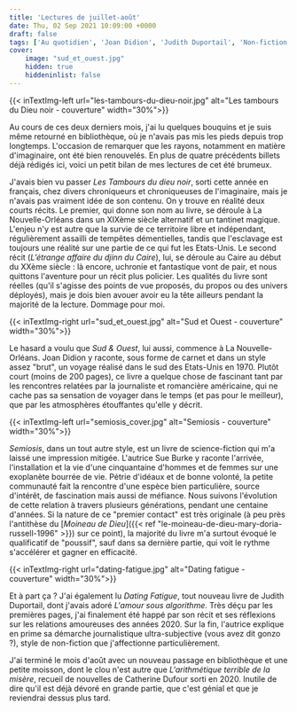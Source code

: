 ```yaml
---
title: 'Lectures de juillet-août'
date: Thu, 02 Sep 2021 10:09:00 +0000
draft: false
tags: ['Au quotidien', 'Joan Didion', 'Judith Duportail', 'Non-fiction', 'P. Djèlí Clark', 'Roman', 'Semiosis', 'SFFF']
cover: 
    image: "sud_et_ouest.jpg"
    hidden: true
    hiddeninlist: false
---
```


{{< inTextImg-left url="les-tambours-du-dieu-noir.jpg" alt="Les tambours du Dieu noir - couverture" width="30%">}}

Au cours de ces deux derniers mois, j'ai lu quelques bouquins et je suis même retourné en bibliothèque, où je n'avais pas mis les pieds depuis trop longtemps. L'occasion de remarquer que les rayons, notamment en matière d'imaginaire, ont été bien renouvelés. En plus de quatre précédents billets déjà rédigés ici, voici un petit bilan de mes lectures de cet été brumeux.

J'avais bien vu passer _Les Tambours du dieu noir_, sorti cette année en français, chez divers chroniqueurs et chroniqueuses de l'imaginaire, mais je n'avais pas vraiment idée de son contenu. On y trouve en réalité deux courts récits. Le premier, qui donne son nom au livre, se déroule à La Nouvelle-Orléans dans un XIXème siècle alternatif et un tantinet magique. L'enjeu n'y est autre que la survie de ce territoire libre et indépendant, régulièrement assailli de tempêtes démentielles, tandis que l'esclavage est toujours une réalité sur une partie de ce qui fut les Etats-Unis. Le second récit (_L’étrange affaire du djinn du Caire_), lui, se déroule au Caire au début du XXème siècle : là encore, uchronie et fantastique vont de pair, et nous quittons l'aventure pour un récit plus policier. Les qualités du livre sont réelles (qu'il s'agisse des points de vue proposés, du propos ou des univers déployés), mais je dois bien avouer avoir eu la tête ailleurs pendant la majorité de la lecture. Dommage pour moi.

{{< inTextImg-right url="sud_et_ouest.jpg" alt="Sud et Ouest - couverture" width="30%">}}

Le hasard a voulu que _Sud & Ouest_, lui aussi, commence à La Nouvelle-Orléans. Joan Didion y raconte, sous forme de carnet et dans un style assez "brut", un voyage réalisé dans le sud des Etats-Unis en 1970. Plutôt court (moins de 200 pages), ce livre a quelque chose de fascinant tant par les rencontres relatées par la journaliste et romancière américaine, qui ne cache pas sa sensation de voyager dans le temps (et pas pour le meilleur), que par les atmosphères étouffantes qu'elle y décrit.

{{< inTextImg-left url="semiosis_cover.jpg" alt="Semiosis - couverture" width="30%">}}

_Semiosis_, dans un tout autre style, est un livre de science-fiction qui m'a laissé une impression mitigée. L'autrice Sue Burke y raconte l'arrivée, l'installation et la vie d'une cinquantaine d'hommes et de femmes sur une exoplanète bourrée de vie. Pétrie d'idéaux et de bonne volonté, la petite communauté fait la rencontre d'une espèce bien particulière, source d'intérêt, de fascination mais aussi de méfiance. Nous suivons l'évolution de cette relation à travers plusieurs générations, pendant une centaine d'années. Si la nature de ce "premier contact" est très originale (à peu près l'antithèse du [_Moineau de Dieu_]({{< ref "le-moineau-de-dieu-mary-doria-russell-1996" >}}) sur ce point), la majorité du livre m'a surtout évoqué le qualificatif de "poussif", sauf dans sa dernière partie, qui voit le rythme s'accélérer et gagner en efficacité.

{{< inTextImg-right url="dating-fatigue.jpg" alt="Dating fatigue - couverture" width="30%">}}

Et à part ça ? J'ai également lu _Dating Fatigue_, tout nouveau livre de Judith Duportail, dont j'avais adoré _L'amour sous algorithme_. Très déçu par les premières pages, j'ai finalement été happé par son récit et ses réflexions sur les relations amoureuses des années 2020. Sur la fin, l'autrice explique en prime sa démarche journalistique ultra-subjective (vous avez dit gonzo ?), style de non-fiction que j'affectionne particulièrement.

J'ai terminé le mois d'août avec un nouveau passage en bibliothèque et une petite moisson, dont le clou n'est autre que _L'arithmétique terrible de la misère_, recueil de nouvelles de Catherine Dufour sorti en 2020. Inutile de dire qu'il est déjà dévoré en grande partie, que c'est génial et que je reviendrai dessus plus tard.